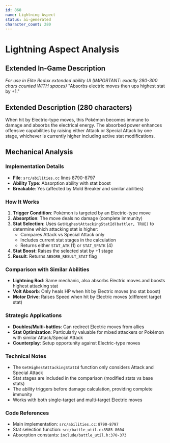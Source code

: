 ```yaml
---
id: 868
name: Lightning Aspect
status: ai-generated
character_count: 280
---
```


# Lightning Aspect Analysis

## Extended In-Game Description
*For use in Elite Redux extended ability UI (IMPORTANT: exactly 280-300 chars counted WITH spaces)*
"Absorbs electric moves then ups highest stat by +1."

## Extended Description (280 characters)
When hit by Electric-type moves, this Pokémon becomes immune to damage and absorbs the electrical energy. The absorbed power enhances offensive capabilities by raising either Attack or Special Attack by one stage, whichever is currently higher including active stat modifications.

## Mechanical Analysis

### Implementation Details
- **File**: `src/abilities.cc` lines 8790-8797
- **Ability Type**: Absorption ability with stat boost
- **Breakable**: Yes (affected by Mold Breaker and similar abilities)

### How It Works
1. **Trigger Condition**: Pokémon is targeted by an Electric-type move
2. **Absorption**: The move deals no damage (complete immunity)
3. **Stat Selection**: Uses `GetHighestAttackingStatId(battler, TRUE)` to determine which attacking stat is higher:
   - Compares Attack vs Special Attack only
   - Includes current stat stages in the calculation
   - Returns either `STAT_ATK` (1) or `STAT_SPATK` (4)
4. **Stat Boost**: Raises the selected stat by +1 stage
5. **Result**: Returns `ABSORB_RESULT_STAT` flag

### Comparison with Similar Abilities
- **Lightning Rod**: Same mechanic, also absorbs Electric moves and boosts highest attacking stat
- **Volt Absorb**: Only heals HP when hit by Electric moves (no stat boost)
- **Motor Drive**: Raises Speed when hit by Electric moves (different target stat)

### Strategic Applications
- **Doubles/Multi-battles**: Can redirect Electric moves from allies
- **Stat Optimization**: Particularly valuable for mixed attackers or Pokémon with similar Attack/Special Attack
- **Counterplay**: Setup opportunity against Electric-type moves

### Technical Notes
- The `GetHighestAttackingStatId` function only considers Attack and Special Attack
- Stat stages are included in the comparison (modified stats vs base stats)
- The ability triggers before damage calculation, providing complete immunity
- Works with both single-target and multi-target Electric moves

### Code References
- Main implementation: `src/abilities.cc:8790-8797`
- Stat selection function: `src/battle_util.c:8585-8604`
- Absorption constants: `include/battle_util.h:370-373`